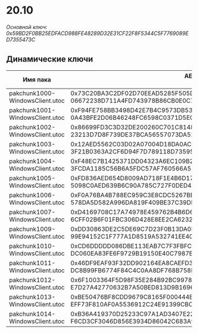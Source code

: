# 20.10

###### Основной ключ: 0x59BD2F0BB25EDFACD988FE48289D32E31CF22F8F5344C5F7769089ED7355473C

## Динамические ключи

| Имя пака                          | AES Ключ</br>GUID                                                                                       | HiRes Текстуры |
|-----------------------------------|---------------------------------------------------------------------------------------------------------|----------------|
| pakchunk1000-WindowsClient.utoc   | 0x73C20BA3C2DF02D70EEAD5285F505DAE7A6D4DC3E129B899D3AF6392FAB85232</br>06672238D711A4FD743978B86CB0E0C7 | ❌             |
| pakchunk1001-WindowsClient.utoc   | 0xF94FE758BB3498D42E7B4C9573DB5369117EDAAAEFCDD299CB1511F8CCD3BCC7</br>0A43BFE2D06B46248FC6598C0371D5EC | ❌             |
| pakchunk1002-WindowsClient.utoc   | 0x86699FD3C3D32DE200260C701C8148D77D63CDCCB549B8AB5BA13326D9B5B5E3</br>23213D7D8F739DE37BCA56557073DA51 | ❌             |
| pakchunk1003-WindowsClient.utoc   | 0x12AED5562C03D02A07004D18DA0ACE67F159E7118F8C2F20EFC129687D37F39C</br>3F21B0363A2CF6D94F7D789118D73595 | ❌             |
| pakchunk1004-WindowsClient.utoc   | 0xF48EC7B1425371DD04323A6EC109B29E8D236EB2689FE9D978F23A22E4019AD9</br>3FCDA1185C56B6A5FDC57AF760566A51 | ❌             |
| pakchunk1005-WindowsClient.utoc   | 0xFD836AED654D8009AD718F1E4B6D1706FA33D3413567FD7F434059F0496E1DFF</br>5098C0AED639B6C90A785C727F0DED4B | ❌             |
| pakchunk1006-WindowsClient.utoc   | 0xF0A76BA4B788EC959C3E8CDC5267BB92F495860AB1C26474FDA87887E9C258BB</br>578DA5D582A996DA819F409BE37C39DB | ❌             |
| pakchunk1007-WindowsClient.utoc   | 0xD4169708C17A74978E459762B4B6D644B14A565BD865EAD976F89F66EBCD4DF9</br>6CFF02B6F01FBC306D428E8EE2CA6232 | ❌             |
| pakchunk1009-WindowsClient.utoc   | 0xDD30863DE2C5DE69C7D23F0B13DA0BC188971CCBDEF7BAF0ED5C353907277334</br>99E94152C1F777A1D8519A532741EE40 | ❌             |
| pakchunk1010-WindowsClient.utoc   | 0xCD6DDDDD086DBE113EAB7C7F3FBFC103D26FCA8AEE56678009D2ADE913F1C8B6</br>DC060EA83FE6F9729B19150E40C7987E | ❌             |
| pakchunk1011-WindowsClient.utoc   | 0x46DF9EAF93F32DD902164EA8CAEFD3EC08CC8586FC253EFCAEAB575E4F5B2035</br>DC8B99FB6774F84C4C0AA8DF768B758F | ❌             |
| pakchunk1012-WindowsClient.utoc   | 0x6F1003364F5D98F35E284B92BC9978E2D7A27FAB07BECDFAC81679E44F5F8704</br>E7D27A42770632B7A50BED813D9B1696 | ❌             |
| pakchunk1013-WindowsClient.utoc   | 0xBE50476BF8CDD9679C8165F000444E006A706E86D07CCB41536E300FBFA033B9</br>EFF73F810AF0A5536912C24E91399CBC | ❌             |
| pakchunk1014-WindowsClient.utoc   | 0xB36A419370D25233C97A1AD3407E2210362211255B48CC085B5C6E39DD85649C</br>F6CD3CF3046D856E3934D86042C683A9 | ❌             |
